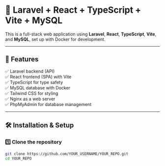 # 🚀 Laravel + React + TypeScript + Vite + MySQL

This is a full-stack web application using **Laravel**, **React**, **TypeScript**, **Vite**, and **MySQL**, set up with Docker for development.

---

## 📌 Features

✅ Laravel backend (API)  
✅ React frontend (SPA) with Vite  
✅ TypeScript for type safety  
✅ MySQL database with Docker  
✅ Tailwind CSS for styling  
✅ Nginx as a web server  
✅ PhpMyAdmin for database management  

---

## 🛠️ Installation & Setup  

### **1️⃣ Clone the repository**  
```bash
git clone https://github.com/YOUR_USERNAME/YOUR_REPO.git
cd YOUR_REPO
